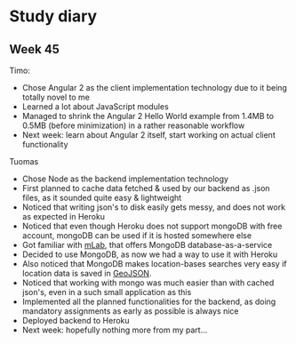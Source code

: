 # Study diary

## Week 45

Timo:

- Chose Angular 2 as the client implementation technology due to it being totally novel to me
- Learned a lot about JavaScript modules
- Managed to shrink the Angular 2 Hello World example from 1.4MB to 0.5MB (before minimization) in a rather reasonable workflow
- Next week: learn about Angular 2 itself, start working on actual client functionality

Tuomas

- Chose Node as the backend implementation technology
- First planned to cache data fetched & used by our backend as .json files, as it sounded quite easy & lightweight
- Noticed that writing json's to disk easily gets messy, and does not work as expected in Heroku
- Noticed that even though Heroku does not support mongoDB with free account, mongoDB can be used if it is hosted somewhere else
- Got familiar with [mLab], that offers MongoDB database-as-a-service
- Decided to use MongoDB, as now we had a way to use it with Heroku
- Also noticed that MongoDB makes location-bases searches very easy if location data is saved in [GeoJSON].
- Noticed that working with mongo was much easier than with cached json's, even in a such small application as this
- Implemented all the planned functionalities for the backend, as doing mandatory assignments as early as possible is always nice
- Deployed backend to Heroku
- Next week: hopefully nothing more from my part...

[GeoJSON]: <https://docs.mongodb.com/v3.2/reference/geojson/>
[mLab]: <https://mlab.com>